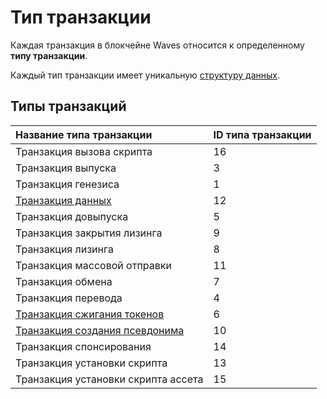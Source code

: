 # Тип транзакции

Каждая транзакция в блокчейне Waves относится к определенному **типу транзакции**.

Каждый тип транзакции имеет уникальную [структуру данных](/blockchain/transaction-type-data-structure.md).

## Типы транзакций

| Название типа транзакции| ID типа транзакции |
| :--- | :--- |
| Транзакция вызова скрипта | 16 |
| Транзакция выпуска | 3 |
| Транзакция генезиса  | 1 |
| [Транзакция данных](/blockchain/transaction-type/data-transaction.md) | 12 |
| Транзакция довыпуска | 5 |
| Транзакция закрытия лизинга | 9 |
| Транзакция лизинга | 8 |
| Транзакция массовой отправки | 11 |
| Транзакция обмена  | 7 |
| Транзакция перевода | 4 |
| [Транзакция сжигания токенов](/blockchain/transaction-type/burn-transaction.md) | 6 |
| [Транзакция создания псевдонима](/blockchain/transaction-type/alias-transaction.md) | 10|
| Транзакция спонсирования | 14 |
| Транзакция установки скрипта | 13 |
| Транзакция установки скрипта ассета | 15 |
